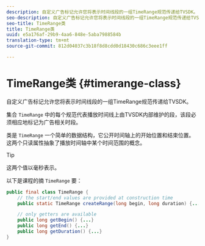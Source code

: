 ```yaml
---
description: 自定义广告标记允许您将表示时间线段的一组TimeRange规范传递给TVSDK。
seo-description: 自定义广告标记允许您将表示时间线段的一组TimeRange规范传递给TVSDK。
seo-title: TimeRange类
title: TimeRange类
uuid: e5a176af-29b9-4aa6-848e-5aba7988584b
translation-type: tm+mt
source-git-commit: 812d04037c3b18f8d8cdd0d18430c686c3eee1ff

---
```



# TimeRange类 {#timerange-class}

自定义广告标记允许您将表示时间线段的一组TimeRange规范传递给TVSDK。

<!--<a id="section_42EB6D62627A424ABA250E3246EFEFC3"></a>-->

集合 `TimeRange` 中的每个规范代表播放时间线上由TVSDK内部维护的段，该段必须相应地标记为广告相关时段。

类是 `TimeRange` 一个简单的数据结构，它公开时间轴上的开始位置和结束位置。 这两个只读属性抽象了播放时间轴中某个时间范围的概念。

>[!TIP]
>
>这两个值以毫秒表示。

以下是课程的摘 `TimeRange` 要：

```java
public final class TimeRange {
    // the start/end values are provided at construction time
    public static TimeRange createRange(long begin, long duration) {...} 

    // only getters are available
    public long getBegin() {...} 
    public long getEnd() {...} 
    public long getDuration() {...}
}
```

